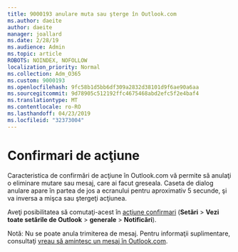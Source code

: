 ```yaml
---
title: 9000193 anulare muta sau şterge în Outlook.com
ms.author: daeite
author: daeite
manager: joallard
ms.date: 2/28/19
ms.audience: Admin
ms.topic: article
ROBOTS: NOINDEX, NOFOLLOW
localization_priority: Normal
ms.collection: Adm_O365
ms.custom: 9000193
ms.openlocfilehash: 9fc58b1d5bb6df309a2832d38101d9f6ae90a6aa
ms.sourcegitcommit: 9d78905c512192ffc4675468abd2efc5f2e4baf4
ms.translationtype: MT
ms.contentlocale: ro-RO
ms.lasthandoff: 04/23/2019
ms.locfileid: "32373004"
---
```

# <a name="action-confirmations"></a>Confirmari de acţiune

Caracteristica de confirmări de acţiune în Outlook.com vă permite să anulaţi o eliminare mutare sau mesaj, care ai facut greseala. Caseta de dialog anulare apare în partea de jos a ecranului pentru aproximativ 5 secunde, şi va inversa a mişca sau ştergeţi acţiunea.

Aveţi posibilitatea să comutaţi-acest în [acţiune confirmari](https://outlook.live.com/mail/options/general/notifications) (**Setări** > **Vezi toate setările de Outlook** > **generale** > **Notificări**).

Notă: Nu se poate anula trimiterea de mesaj. Pentru informaţii suplimentare, consultaţi [vreau să amintesc un mesaj în Outlook.com](https://support.office.com/article/c069ddde-5282-4085-8f4c-d7b133324f8a).